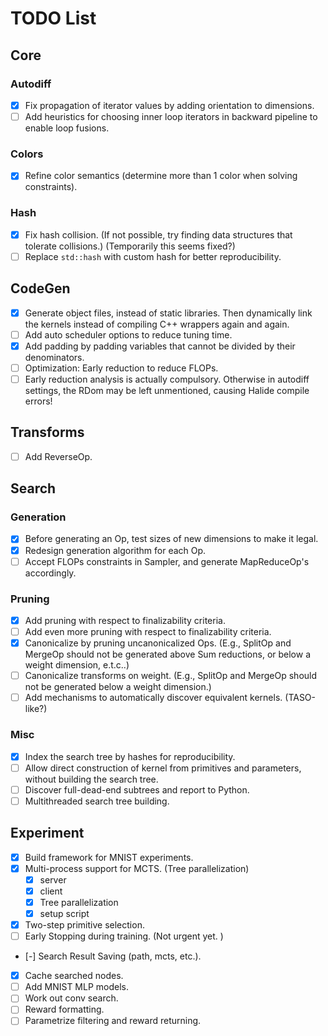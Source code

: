 # TODO List

## Core

### Autodiff

- [x] Fix propagation of iterator values by adding orientation to dimensions.
- [ ] Add heuristics for choosing inner loop iterators in backward pipeline to enable loop fusions.

### Colors

- [x] Refine color semantics (determine more than 1 color when solving constraints).

### Hash

- [x] Fix hash collision. (If not possible, try finding data structures that tolerate collisions.) (Temporarily this seems fixed?)
- [ ] Replace `std::hash` with custom hash for better reproducibility.

## CodeGen

- [x] Generate object files, instead of static libraries. Then dynamically link the kernels instead of compiling C++ wrappers again and again.
- [ ] Add auto scheduler options to reduce tuning time.
- [x] Add padding by padding variables that cannot be divided by their denominators.
- [ ] Optimization: Early reduction to reduce FLOPs.
- [ ] Early reduction analysis is actually compulsory. Otherwise in autodiff settings, the RDom may be left unmentioned, causing Halide compile errors!

## Transforms

- [ ] Add ReverseOp.

## Search

### Generation

- [x] Before generating an Op, test sizes of new dimensions to make it legal.
- [x] Redesign generation algorithm for each Op.
- [ ] Accept FLOPs constraints in Sampler, and generate MapReduceOp's accordingly.

### Pruning

- [x] Add pruning with respect to finalizability criteria.
- [ ] Add even more pruning with respect to finalizability criteria.
- [x] Canonicalize by pruning uncanonicalized Ops. (E.g., SplitOp and MergeOp should not be generated above Sum reductions, or below a weight dimension, e.t.c..)
- [ ] Canonicalize transforms on weight. (E.g., SplitOp and MergeOp should not be generated below a weight dimension.)
- [ ] Add mechanisms to automatically discover equivalent kernels. (TASO-like?)

### Misc

- [x] Index the search tree by hashes for reproducibility.
- [ ] Allow direct construction of kernel from primitives and parameters, without building the search tree.
- [ ] Discover full-dead-end subtrees and report to Python.
- [ ] Multithreaded search tree building.

## Experiment

- [x] Build framework for MNIST experiments. 
- [x] Multi-process support for MCTS. (Tree parallelization)
    - [x] server
    - [x] client
    - [x] Tree parallelization
    - [x] setup script
- [x] Two-step primitive selection. 
- [ ] Early Stopping during training. (Not urgent yet. )
- [-] Search Result Saving (path, mcts, etc.). 
- [x] Cache searched nodes. 
- [ ] Add MNIST MLP models. 
- [ ] Work out conv search. 
- [ ] Reward formatting. 
- [ ] Parametrize filtering and reward returning. 